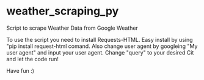 # weather_scraping_py
Script to scrape Weather Data from Google Weather

To use the script you need to install Requests-HTML. Easy install by using "pip install request-html comand.
Also change user agent by googleing "My user agent" and input your user agent.
Change "query" to your desired Cit and let the code run!

Have fun :)
